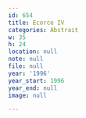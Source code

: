 ```yaml
---
id: 654
title: Ecorce IV
categories: Abstrait
w: 35
h: 24
location: null
note: null
file: null
year: '1996'
year_start: 1996
year_end: null
image: null

---
```

